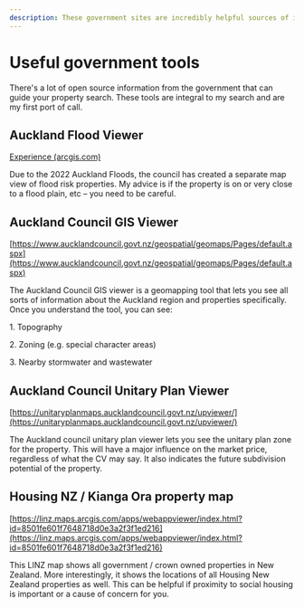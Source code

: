 ```yaml
---
description: These government sites are incredibly helpful sources of information.
---
```


# Useful government tools

There's a lot of open source information from the government that can guide your property search. These tools are integral to my search and are my first port of call.

## Auckland Flood Viewer

[Experience (arcgis.com)](https://experience.arcgis.com/experience/cbde7f2134404f4d90adce5396a0a630)

Due to the 2022 Auckland Floods, the council has created a separate map view of flood risk properties. My advice is if the property is on or very close to a flood plain, etc – you need to be careful.

## Auckland Council GIS Viewer

[https://www.aucklandcouncil.govt.nz/geospatial/geomaps/Pages/default.aspx](https://www.aucklandcouncil.govt.nz/geospatial/geomaps/Pages/default.aspx)

The Auckland Council GIS viewer is a geomapping tool that lets you see all sorts of information about the Auckland region and properties specifically. Once you understand the tool, you can see:

1\.       Topography

2\.       Zoning (e.g. special character areas)

3\.       Nearby stormwater and wastewater

## Auckland Council Unitary Plan Viewer

[https://unitaryplanmaps.aucklandcouncil.govt.nz/upviewer/](https://unitaryplanmaps.aucklandcouncil.govt.nz/upviewer/)

The Auckland council unitary plan viewer lets you see the unitary plan zone for the property. This will have a major influence on the market price, regardless of what the CV may say. It also indicates the future subdivision potential of the property.

## Housing NZ / Kianga Ora property map

[https://linz.maps.arcgis.com/apps/webappviewer/index.html?id=8501fe601f7648718d0e3a2f3f1ed216](https://linz.maps.arcgis.com/apps/webappviewer/index.html?id=8501fe601f7648718d0e3a2f3f1ed216)

This LINZ map shows all government / crown owned properties in New Zealand. More interestingly, it shows the locations of all Housing New Zealand properties as well. This can be helpful if proximity to social housing is important or a cause of concern for you.

##

##







